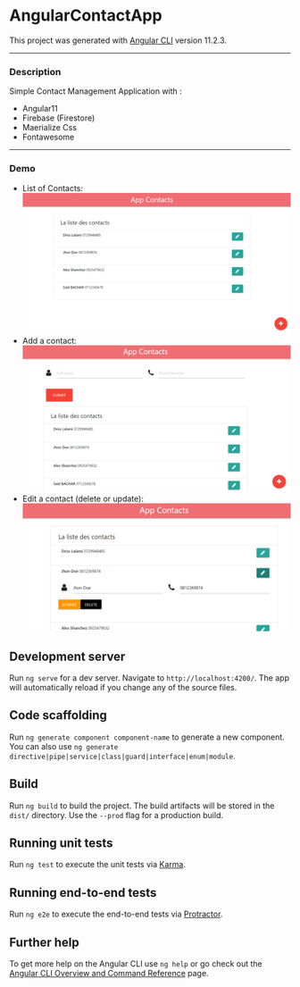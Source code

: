 # AngularContactApp

This project was generated with [Angular CLI](https://github.com/angular/angular-cli) version 11.2.3.
***
### Description
Simple Contact Management Application with : 
 * Angular11
 * Firebase (Firestore)
 * Maerialize Css
 * Fontawesome
***
### Demo
 * List of Contacts:
 ![](/screens/1.png)
 * Add a contact:
 ![](/screens/2.png)
 * Edit a contact (delete or update):
 ![](/screens/3.png)
## Development server

Run `ng serve` for a dev server. Navigate to `http://localhost:4200/`. The app will automatically reload if you change any of the source files.

## Code scaffolding

Run `ng generate component component-name` to generate a new component. You can also use `ng generate directive|pipe|service|class|guard|interface|enum|module`.

## Build

Run `ng build` to build the project. The build artifacts will be stored in the `dist/` directory. Use the `--prod` flag for a production build.

## Running unit tests

Run `ng test` to execute the unit tests via [Karma](https://karma-runner.github.io).

## Running end-to-end tests

Run `ng e2e` to execute the end-to-end tests via [Protractor](http://www.protractortest.org/).

## Further help

To get more help on the Angular CLI use `ng help` or go check out the [Angular CLI Overview and Command Reference](https://angular.io/cli) page.
